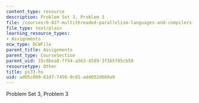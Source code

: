 ```yaml
---
content_type: resource
description: Problem Set 3, Problem 3
file: /courses/6-827-multithreaded-parallelism-languages-and-compilers-fall-2002/ad05c00061d774569c81ad4052d669a9_ps33.hs
file_type: text/plain
learning_resource_types:
- Assignments
ocw_type: OCWFile
parent_title: Assignments
parent_type: CourseSection
parent_uid: 15c8bea8-ff54-a563-4589-3f365f05cb50
resourcetype: Other
title: ps33.hs
uid: ad05c000-61d7-7456-9c81-ad4052d669a9
---
```

Problem Set 3, Problem 3
